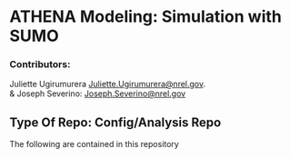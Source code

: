 # ATHENA Modeling: Simulation with SUMO
### Contributors: 
Juliette Ugirumurera <Juliette.Ugirumurera@nrel.gov>.
<br>
& Joseph Severino: <Joseph.Severino@nrel.gov>

## Type Of Repo: Config/Analysis Repo

The following are contained in this repository

